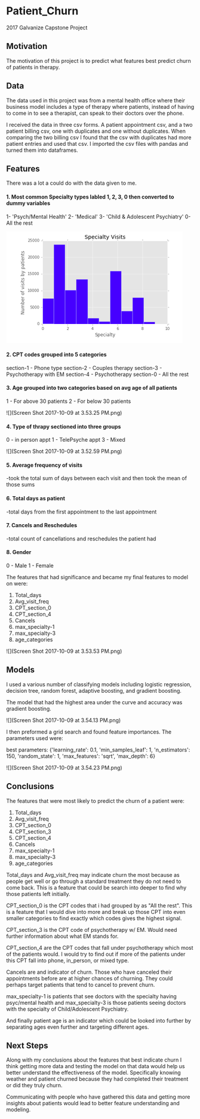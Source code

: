 # Patient_Churn
2017 Galvanize Capstone Project

## Motivation

The motivation of this project is to predict what features best predict churn of patients in therapy.

## Data

The data used in this project was from a mental health office where their business model includes a type of therapy where patients, instead of having to come in to see a therapist, can speak to their doctors over the phone.

I received the data in three csv forms. A patient appointment csv, and a two patient billing csv, one with duplicates and one without duplicates. When comparing the two billing csv I found that the csv with duplicates had more patient entries and used that csv. I imported the csv files with pandas and turned them into dataframes.

## Features
There was a lot a could do with the data given to me.

#### 1. Most common Specialty types labled 1, 2, 3, 0 then converted to dummy variables
1- 'Psych/Mental Health'
2- 'Medical'
3- 'Child & Adolescent Psychiatry'
0- All the rest

![ScreenShot](https://github.com/EmFord/Patient_Churn/blob/master/Screen%20Shot%202017-10-09%20at%203.53.13%20PM.png)

#### 2. CPT codes grouped into 5 categories
section-1 - Phone type
section-2 - Couples therapy
section-3 - Psychotherapy with EM
section-4 - Psychotherapy
section-0 - All the rest

#### 3. Age grouped into two categories based on avg age of all patients
1 - For above 30 patients
2 - For below 30 patients

![](Screen Shot 2017-10-09 at 3.53.25 PM.png)

#### 4. Type of thrapy sectioned into three groups
 0 - in person appt
 1 - TelePsyche appt
 3 - Mixed

 ![](Screen Shot 2017-10-09 at 3.52.59 PM.png)

#### 5. Average frequency of visits
-took the total sum of days between each visit and then took the mean of those sums

#### 6. Total days as patient
-total days from the first appointment to the last appointment

#### 7. Cancels and Reschedules
  -total count of cancellations and reschedules the patient had

#### 8. Gender
0 - Male
1 - Female

The features that had significance and became my final features to model on were:
1. Total_days
2. Avg_visit_freq
3. CPT_section_0
4. CPT_section_4
5. Cancels
6. max_specialty-1
7. max_specialty-3
8. age_categories

![](Screen Shot 2017-10-09 at 3.53.53 PM.png)

## Models

I used a various number of classifying models including logistic regression, decision tree, random forest, adaptive boosting, and gradient boosting.

The model that had the highest area under the curve and accuracy was gradient boosting.  

![](Screen Shot 2017-10-09 at 3.54.13 PM.png)

I then preformed a grid search and found feature importances. The parameters used were:

best parameters: {'learning_rate': 0.1, 'min_samples_leaf': 1, 'n_estimators': 150, 'random_state': 1, 'max_features': 'sqrt', 'max_depth': 6}

![](Screen Shot 2017-10-09 at 3.54.23 PM.png)

## Conclusions
The features that were most likely to predict the churn of a patient were:
1. Total_days
2. Avg_visit_freq
3. CPT_section_0
4. CPT_section_3
5. CPT_section_4
6. Cancels
7. max_specialty-1
8. max_specialty-3
9. age_categories


Total_days and Avg_visit_freq may indicate churn the most because as people get well or go through a standard treatment they do not need to come back. This is a feature that could be search into deeper to find why those patients left initially.

CPT_section_0 is the CPT codes that i had grouped by as "All the rest". This is a feature that I would dive into more and break up those CPT into even smaller categories to find exactly which codes gives the highest signal.

CPT_section_3 is the CPT code of psychotherapy w/ EM. Would need further information about what EM stands for.

CPT_section_4 are the CPT codes that fall under psychotherapy which most of the patients would. I would try to find out if more of the patients under this CPT fall into phone, in_person, or mixed type.

Cancels are and indicator of churn. Those who have canceled their appointments before are at higher chances of churning. They could perhaps target patients that tend to cancel to prevent churn.

max_specialty-1 is patients that see doctors with the specialty having psyc/mental health and max_specialty-3 is those patients seeing doctors with the specialty of Child/Adolescent Psychiatry.

And finally patient age is an indicator which could be looked into further by separating ages even further and targeting different ages.

## Next Steps
Along with my conclusions about the features that best indicate churn I think getting more data and testing the model on that data would help us better understand the effectiveness of the model. Specifically knowing weather and patient churned because they had completed their treatment or did they truly churn.

Communicating with people who have gathered this data and getting more insights about patients would lead to better feature understanding and modeling.
